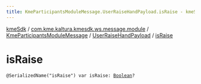 ```yaml
---
title: KmeParticipantsModuleMessage.UserRaiseHandPayload.isRaise - kmeSdk
---
```


[kmeSdk](../../../index.html) / [com.kme.kaltura.kmesdk.ws.message.module](../../index.html) / [KmeParticipantsModuleMessage](../index.html) / [UserRaiseHandPayload](index.html) / [isRaise](./is-raise.html)

# isRaise

`@SerializedName("isRaise") var isRaise: `[`Boolean`](https://kotlinlang.org/api/latest/jvm/stdlib/kotlin/-boolean/index.html)`?`